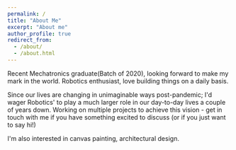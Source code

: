 ```yaml
---
permalink: /
title: "About Me"
excerpt: "About me"
author_profile: true
redirect_from: 
  - /about/
  - /about.html
---
```


Recent Mechatronics graduate(Batch of 2020), looking forward to make my mark in the world. Robotics enthusiast, love building things on a daily basis.

Since our lives are changing in unimaginable ways post-pandemic; I'd wager Robotics' to play a much larger role in our day-to-day lives a couple of years down. Working on multiple projects to achieve this vision - get in touch with me if you have something excited to discuss (or if you just want to say hi!)

I'm also interested in canvas painting, architectural design. 

